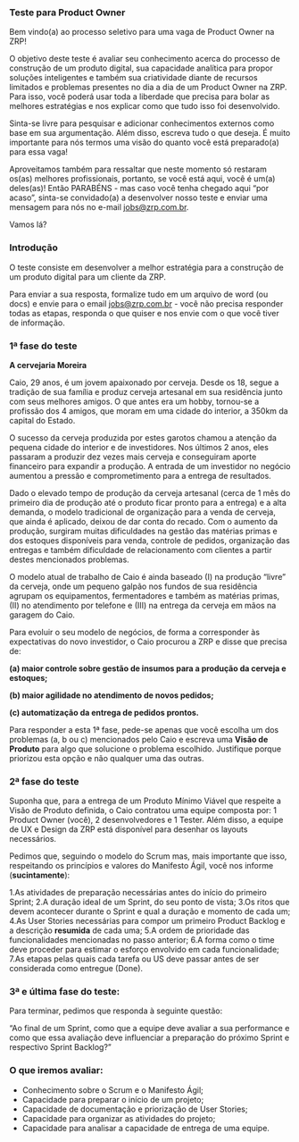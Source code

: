 ### Teste para Product Owner 

Bem vindo(a) ao processo seletivo para uma vaga de Product Owner na ZRP!

O objetivo deste teste é avaliar seu conhecimento acerca do processo de construção de um produto digital, sua capacidade analítica para propor soluções inteligentes e também sua criatividade diante de recursos limitados e problemas presentes no dia a dia de um Product Owner na ZRP. Para isso, você poderá usar toda a liberdade que precisa para bolar as melhores estratégias e nos explicar como que tudo isso foi desenvolvido.

Sinta-se livre para pesquisar e adicionar conhecimentos externos como base em sua argumentação. Além disso, escreva tudo o que deseja. É muito importante para nós termos uma visão do quanto você está preparado(a) para essa vaga!

Aproveitamos também para ressaltar que neste momento só restaram os(as) melhores profissionais, portanto, se você está aqui, você é um(a) deles(as)! Então PARABÉNS - mas caso você tenha chegado aqui “por acaso”, sinta-se convidado(a) a desenvolver nosso teste e enviar uma mensagem para nós no e-mail jobs@zrp.com.br.

Vamos lá?

### Introdução

O teste consiste em desenvolver a melhor estratégia para a construção de um produto digital para um cliente da ZRP.

Para enviar a sua resposta, formalize tudo em um arquivo de word (ou docs) e envie para o email jobs@zrp.com.br - você não precisa responder todas as etapas, responda o que quiser e nos envie com o que você tiver de informação.

### 1ª fase do teste

**A cervejaria Moreira**

Caio, 29 anos, é um jovem apaixonado por cerveja. Desde os 18, segue a tradição de sua família e produz cerveja artesanal em sua residência junto com seus melhores amigos. O que antes era um hobby, tornou-se a profissão dos 4 amigos, que moram em uma cidade do interior, a 350km da capital do Estado.

O sucesso da cerveja produzida por estes garotos chamou a atenção da pequena cidade do interior e de investidores. Nos últimos 2 anos, eles passaram a produzir dez vezes mais cerveja e conseguiram aporte financeiro para expandir a produção. A entrada de um investidor no negócio aumentou a pressão e comprometimento para a entrega de resultados.

Dado o elevado tempo de produção da cerveja artesanal (cerca de 1 mês do primeiro dia de produção até o produto ficar pronto para a entrega) e a alta demanda, o modelo tradicional de organização para a venda de cerveja, que ainda é aplicado, deixou de dar conta do recado. Com o aumento da produção, surgiram muitas dificuldades na gestão das matérias primas e dos estoques disponíveis para venda, controle de pedidos, organização das entregas e também dificuldade de relacionamento com clientes a partir destes mencionados problemas.

O modelo atual de trabalho de Caio é ainda baseado (I) na produção “livre” da cerveja, onde um pequeno galpão nos fundos de sua residência agrupam os equipamentos, fermentadores e também as matérias primas, (II) no atendimento por telefone e (III) na entrega da cerveja em mãos na garagem do Caio. 

Para evoluir o seu modelo de negócios, de forma a corresponder às expectativas do novo investidor, o Caio procurou a ZRP e disse que precisa de:

**(a) maior controle sobre gestão de insumos para a produção da cerveja e estoques;**

**(b) maior agilidade no atendimento de novos pedidos;**

**(c) automatização da entrega de pedidos prontos.**

Para responder a esta 1ª fase, pede-se apenas que você escolha um dos problemas (a, b ou c) mencionados pelo Caio e escreva uma **Visão de Produto** para algo que solucione o problema escolhido. Justifique porque priorizou esta opção e não qualquer uma das outras. 

### 2ª fase do teste

Suponha que, para a entrega de um Produto Mínimo Viável que respeite a Visão de Produto definida, o Caio contratou uma equipe composta por: 1 Product Owner (você), 2 desenvolvedores e 1 Tester. Além disso, a equipe de UX e Design da ZRP está disponível para desenhar os layouts necessários.

Pedimos que, seguindo o modelo do Scrum mas, mais importante que isso, respeitando os princípios e valores do Manifesto Ágil, você nos informe (**sucintamente**):

1.As atividades de preparação necessárias antes do início do primeiro Sprint;
2.A duração ideal de um Sprint, do seu ponto de vista;
3.Os ritos que devem acontecer durante o Sprint e qual a duração e momento de cada um;
4.As User Stories necessárias para compor um primeiro Product Backlog e a descrição **resumida** de cada uma;
5.A ordem de prioridade das funcionalidades mencionadas no passo anterior;
6.A forma como o time deve proceder para estimar o esforço envolvido em cada funcionalidade;
7.As etapas pelas quais cada tarefa ou US deve passar antes de ser considerada como entregue (Done).

### 3ª e última fase do teste:

Para terminar, pedimos que responda à seguinte questão:

“Ao final de um Sprint, como que a equipe deve avaliar a sua performance e como que essa avaliação deve influenciar a preparação do próximo Sprint e respectivo Sprint Backlog?”

### O que iremos avaliar:

- Conhecimento sobre o Scrum e o Manifesto Ágil;
- Capacidade para preparar o início de um projeto;
- Capacidade de documentação e priorização de User Stories;
- Capacidade para organizar as atividades do projeto;
- Capacidade para analisar a capacidade de entrega de uma equipe.
